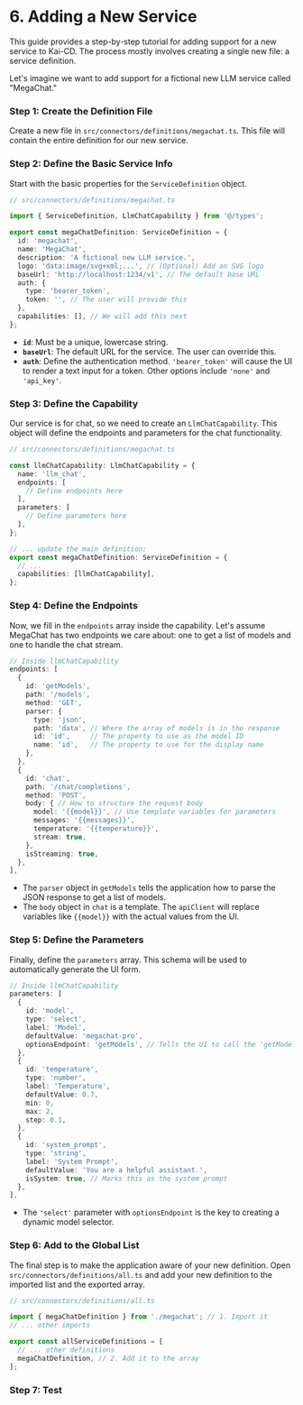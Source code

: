# 6. Adding a New Service

This guide provides a step-by-step tutorial for adding support for a new service to Kai-CD. The process mostly involves creating a single new file: a service definition.

Let's imagine we want to add support for a fictional new LLM service called "MegaChat."

### Step 1: Create the Definition File

Create a new file in `src/connectors/definitions/megachat.ts`. This file will contain the entire definition for our new service.

### Step 2: Define the Basic Service Info

Start with the basic properties for the `ServiceDefinition` object.

```typescript
// src/connectors/definitions/megachat.ts

import { ServiceDefinition, LlmChatCapability } from '@/types';

export const megaChatDefinition: ServiceDefinition = {
  id: 'megachat',
  name: 'MegaChat',
  description: 'A fictional new LLM service.',
  logo: 'data:image/svg+xml;...', // (Optional) Add an SVG logo
  baseUrl: 'http://localhost:1234/v1', // The default base URL
  auth: {
    type: 'bearer_token',
    token: '', // The user will provide this
  },
  capabilities: [], // We will add this next
};
```

-   **`id`**: Must be a unique, lowercase string.
-   **`baseUrl`**: The default URL for the service. The user can override this.
-   **`auth`**: Define the authentication method. `'bearer_token'` will cause the UI to render a text input for a token. Other options include `'none'` and `'api_key'`.

### Step 3: Define the Capability

Our service is for chat, so we need to create an `LlmChatCapability`. This object will define the endpoints and parameters for the chat functionality.

```typescript
// src/connectors/definitions/megachat.ts

const llmChatCapability: LlmChatCapability = {
  name: 'llm_chat',
  endpoints: [
    // Define endpoints here
  ],
  parameters: [
    // Define parameters here
  ],
};

// ... update the main definition:
export const megaChatDefinition: ServiceDefinition = {
  // ...
  capabilities: [llmChatCapability],
};
```

### Step 4: Define the Endpoints

Now, we fill in the `endpoints` array inside the capability. Let's assume MegaChat has two endpoints we care about: one to get a list of models and one to handle the chat stream.

```typescript
// Inside llmChatCapability
endpoints: [
  {
    id: 'getModels',
    path: '/models',
    method: 'GET',
    parser: {
      type: 'json',
      path: 'data', // Where the array of models is in the response
      id: 'id',     // The property to use as the model ID
      name: 'id',   // The property to use for the display name
    },
  },
  {
    id: 'chat',
    path: '/chat/completions',
    method: 'POST',
    body: { // How to structure the request body
      model: '{{model}}', // Use template variables for parameters
      messages: '{{messages}}',
      temperature: '{{temperature}}',
      stream: true,
    },
    isStreaming: true,
  },
],
```

-   The `parser` object in `getModels` tells the application how to parse the JSON response to get a list of models.
-   The `body` object in `chat` is a template. The `apiClient` will replace variables like `{{model}}` with the actual values from the UI.

### Step 5: Define the Parameters

Finally, define the `parameters` array. This schema will be used to automatically generate the UI form.

```typescript
// Inside llmChatCapability
parameters: [
  {
    id: 'model',
    type: 'select',
    label: 'Model',
    defaultValue: 'megachat-pro',
    optionsEndpoint: 'getModels', // Tells the UI to call the 'getModels' endpoint to populate this dropdown
  },
  {
    id: 'temperature',
    type: 'number',
    label: 'Temperature',
    defaultValue: 0.7,
    min: 0,
    max: 2,
    step: 0.1,
  },
  {
    id: 'system_prompt',
    type: 'string',
    label: 'System Prompt',
    defaultValue: 'You are a helpful assistant.',
    isSystem: true, // Marks this as the system prompt
  },
],
```

-   The `'select'` parameter with `optionsEndpoint` is the key to creating a dynamic model selector.

### Step 6: Add to the Global List

The final step is to make the application aware of your new definition. Open `src/connectors/definitions/all.ts` and add your new definition to the imported list and the exported array.

```typescript
// src/connectors/definitions/all.ts

import { megaChatDefinition } from './megachat'; // 1. Import it
// ... other imports

export const allServiceDefinitions = [
  // ... other definitions
  megaChatDefinition, // 2. Add it to the array
];
```

### Step 7: Test


